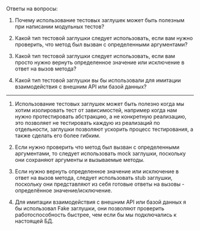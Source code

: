Ответы на вопросы:

1. Почему использование тестовых заглушек может быть полезным при написании 
модульных тестов?

2. Какой тип тестовой заглушки следует использовать, если вам нужно проверить, 
что метод был вызван с определенными аргументами?

3. Какой тип тестовой заглушки следует использовать, если вам просто нужно 
вернуть определенное значение или исключение в ответ на вызов метода?

4. Какой тип тестовой заглушки вы бы использовали для имитации  взаимодействия 
с внешним API или базой данных?

---
1. Использование тестовых заглушек может быть полезно когда мы хотим изолировать
тест от зависимостей, например когда нам нужно протестировать абстракцию, а не конкретную
реализацию, это позволяет не тестировать каждую из реализаций по отдельности, 
заглушки позволяют ускорить процесс тестирования, а также сделать его более гибким.

2. Если нужно проверить что метод был вызван с определенными аргументами, то
следует использовать mock заглушки, поскольку они сохраняют аргументы и 
вызываемые методы.

3. Если нужно вернуть определенное значение или исключение в ответ на вызов 
метода, следует использовать stub заглушки, поскольку они представляют из себя
готовые ответы на вызовы - определённое значение/исключение.

4. Для имитации  взаимодействия с внешним API или базой данных я бы использовал
Fake заглушки, они позволяют проверить работоспособность быстрее, чем если бы
мы подключались к настоящей БД.
